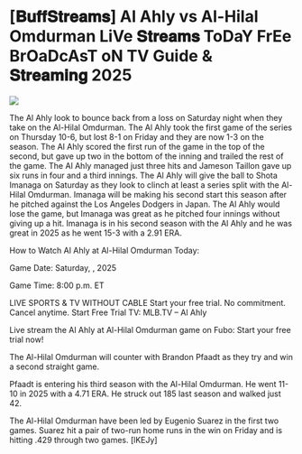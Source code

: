 #  [𝐁𝐮𝐟𝐟𝐒𝐭𝐫𝐞𝐚𝐦𝐬] Al Ahly vs Al-Hilal Omdurman LiVe 𝐒𝐭𝐫𝐞𝐚𝐦𝐬 ToDaY FrEe BrOaDcAsT oN TV Guide & 𝐒𝐭𝐫𝐞𝐚𝐦𝐢𝐧𝐠  2025  
  
  
[![](https://i.imgur.com/qSNzIqt.png)](https://movie.rssnews.media/WctROvu.php)  
  
The Al Ahly look to bounce back from a loss on Saturday night when they take on the Al-Hilal Omdurman. The Al Ahly took the first game of the series on Thursday 10-6, but lost 8-1 on Friday and they are now 1-3 on the season. The Al Ahly scored the first run of the game in the top of the second, but gave up two in the bottom of the inning and trailed the rest of the game. The Al Ahly managed just three hits and Jameson Taillon gave up six runs in four and a third innings. The Al Ahly will give the ball to Shota Imanaga on Saturday as they look to clinch at least a series split with the Al-Hilal Omdurman. Imanaga will be making his second start this season after he pitched against the Los Angeles Dodgers in Japan. The Al Ahly would lose the game, but Imanaga was great as he pitched four innings without giving up a hit. Imanaga is in his second season with the Al Ahly and he was great in 2025 as he went 15-3 with a 2.91 ERA.

How to Watch Al Ahly at Al-Hilal Omdurman Today:

Game Date: Saturday, , 2025

Game Time: 8:00 p.m. ET

LIVE SPORTS & TV WITHOUT CABLE
Start your free trial. No commitment. Cancel anytime.
Start Free Trial
TV: MLB.TV – Al Ahly

Live stream the Al Ahly at Al-Hilal Omdurman game on Fubo: Start your free trial now!

The Al-Hilal Omdurman will counter with Brandon Pfaadt as they try and win a second straight game.

Pfaadt is entering his third season with the Al-Hilal Omdurman. He went 11-10 in 2025 with a 4.71 ERA. He struck out 185 last season and walked just 42.

The Al-Hilal Omdurman have been led by Eugenio Suarez in the first two games. Suarez hit a pair of two-run home runs in the win on Friday and is hitting .429 through two games. [lKEJy]